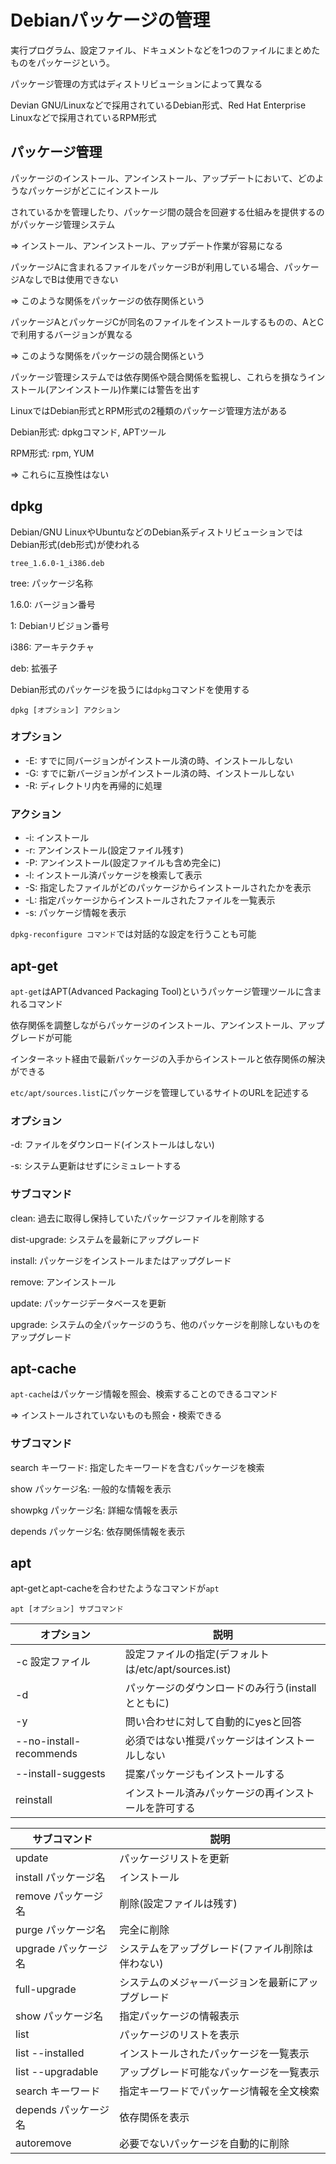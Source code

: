 # Debianパッケージの管理

実行プログラム、設定ファイル、ドキュメントなどを1つのファイルにまとめたものをパッケージという。

パッケージ管理の方式はディストリビューションによって異なる

Devian GNU/Linuxなどで採用されているDebian形式、Red Hat Enterprise Linuxなどで採用されているRPM形式

## パッケージ管理

パッケージのインストール、アンインストール、アップデートにおいて、どのようなパッケージがどこにインストール

されているかを管理したり、パッケージ間の競合を回避する仕組みを提供するのがパッケージ管理システム

=> インストール、アンインストール、アップデート作業が容易になる

パッケージAに含まれるファイルをパッケージBが利用している場合、パッケージAなしでBは使用できない

=> このような関係をパッケージの依存関係という

パッケージAとパッケージCが同名のファイルをインストールするものの、AとCで利用するバージョンが異なる

=> このような関係をパッケージの競合関係という

パッケージ管理システムでは依存関係や競合関係を監視し、これらを損なうインストール(アンインストール)作業には警告を出す

LinuxではDebian形式とRPM形式の2種類のパッケージ管理方法がある

Debian形式: dpkgコマンド, APTツール

RPM形式: rpm, YUM

=> これらに互換性はない

## dpkg

Debian/GNU LinuxやUbuntuなどのDebian系ディストリビューションではDebian形式(deb形式)が使われる

```
tree_1.6.0-1_i386.deb
```
tree: パッケージ名称

1.6.0: バージョン番号

1: Debianリビジョン番号

i386: アーキテクチャ

deb: 拡張子

Debian形式のパッケージを扱うには`dpkg`コマンドを使用する

```
dpkg [オプション] アクション
```

### オプション

- -E: すでに同バージョンがインストール済の時、インストールしない
- -G: すでに新バージョンがインストール済の時、インストールしない
- -R: ディレクトリ内を再帰的に処理

### アクション

- -i: インストール
- -r: アンインストール(設定ファイル残す)
- -P: アンインストール(設定ファイルも含め完全に)
- -l: インストール済パッケージを検索して表示
- -S: 指定したファイルがどのパッケージからインストールされたかを表示
- -L: 指定パッケージからインストールされたファイルを一覧表示
- -s: パッケージ情報を表示

`dpkg-reconfigure コマンド`では対話的な設定を行うことも可能

## apt-get

`apt-get`はAPT(Advanced Packaging Tool)というパッケージ管理ツールに含まれるコマンド

依存関係を調整しながらパッケージのインストール、アンインストール、アップグレードが可能

インターネット経由で最新パッケージの入手からインストールと依存関係の解決ができる

`etc/apt/sources.list`にパッケージを管理しているサイトのURLを記述する

### オプション

-d: ファイルをダウンロード(インストールはしない)

-s: システム更新はせずにシミュレートする

### サブコマンド

clean: 過去に取得し保持していたパッケージファイルを削除する

dist-upgrade: システムを最新にアップグレード

install: パッケージをインストールまたはアップグレード

remove: アンインストール

update: パッケージデータベースを更新

upgrade: システムの全パッケージのうち、他のパッケージを削除しないものをアップグレード

## apt-cache

`apt-cache`はパッケージ情報を照会、検索することのできるコマンド

=> インストールされていないものも照会・検索できる

### サブコマンド

search キーワード: 指定したキーワードを含むパッケージを検索

show パッケージ名: 一般的な情報を表示

showpkg パッケージ名: 詳細な情報を表示

depends パッケージ名: 依存関係情報を表示

## apt

apt-getとapt-cacheを合わせたようなコマンドが`apt`

```
apt [オプション] サブコマンド
```

|オプション              |説明                                                 |
|------------------------|-----------------------------------------------------|
|-c 設定ファイル         |設定ファイルの指定(デフォルトは/etc/apt/sources.ist) |
|-d                      |パッケージのダウンロードのみ行う(installとともに)    |
|-y                      |問い合わせに対して自動的にyesと回答                  |
|--no-install-recommends |必須ではない推奨パッケージはインストールしない       |
|--install-suggests      |提案パッケージもインストールする                     |
|reinstall               |インストール済みパッケージの再インストールを許可する |

|サブコマンド            |説明                                                 |
|------------------------|-----------------------------------------------------|
|update                  |パッケージリストを更新                               |
|install パッケージ名    |インストール                                         |
|remove パッケージ名     |削除(設定ファイルは残す)                             |
|purge パッケージ名      |完全に削除                                           |
|upgrade パッケージ名    |システムをアップグレード(ファイル削除は伴わない)     |
|full-upgrade            |システムのメジャーバージョンを最新にアップグレード   |
|show パッケージ名       |指定パッケージの情報表示                             |
|list                    |パッケージのリストを表示                             |
|list --installed        |インストールされたパッケージを一覧表示               |
|list --upgradable       |アップグレード可能なパッケージを一覧表示             |
|search キーワード       |指定キーワードでパッケージ情報を全文検索             |
|depends パッケージ名    |依存関係を表示                                       |
|autoremove              |必要でないパッケージを自動的に削除                   |

